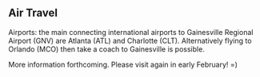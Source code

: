 ## Air Travel
<p>
Airports: the main connecting international airports to Gainesville Regional Airport (GNV) are Atlanta (ATL) and Charlotte (CLT). Alternatively flying to Orlando (MCO) then take a coach to Gainesville is possible.
</p>

<p>
More information forthcoming. Please visit again in early February! =)
</p>

